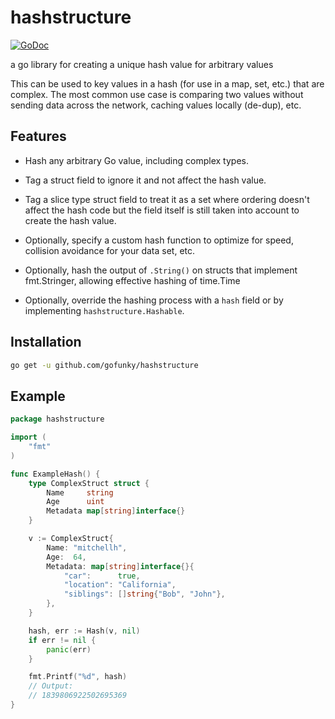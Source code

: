 # hashstructure

[![GoDoc](https://godoc.org/github.com/gofunky/hashstructure?status.svg)](https://godoc.org/github.com/gofunky/hashstructure)

a go library for creating a unique hash value for arbitrary values

This can be used to key values in a hash (for use in a map, set, etc.) that are complex.
The most common use case is comparing two values without sending data across the network, caching values locally (de-dup), etc.

## Features

  * Hash any arbitrary Go value, including complex types.

  * Tag a struct field to ignore it and not affect the hash value.

  * Tag a slice type struct field to treat it as a set where ordering
    doesn't affect the hash code but the field itself is still taken into
    account to create the hash value.

  * Optionally, specify a custom hash function to optimize for speed, collision
    avoidance for your data set, etc.
  
  * Optionally, hash the output of `.String()` on structs that implement fmt.Stringer,
    allowing effective hashing of time.Time

  * Optionally, override the hashing process with a `hash` field or by implementing `hashstructure.Hashable`.

## Installation

```bash
go get -u github.com/gofunky/hashstructure
```

## Example

<!-- add-file: ./hashstructure_examples_test.go -->
``` go markdown-add-files
package hashstructure

import (
	"fmt"
)

func ExampleHash() {
	type ComplexStruct struct {
		Name     string
		Age      uint
		Metadata map[string]interface{}
	}

	v := ComplexStruct{
		Name: "mitchellh",
		Age:  64,
		Metadata: map[string]interface{}{
			"car":      true,
			"location": "California",
			"siblings": []string{"Bob", "John"},
		},
	}

	hash, err := Hash(v, nil)
	if err != nil {
		panic(err)
	}

	fmt.Printf("%d", hash)
	// Output:
	// 1839806922502695369
}

```

